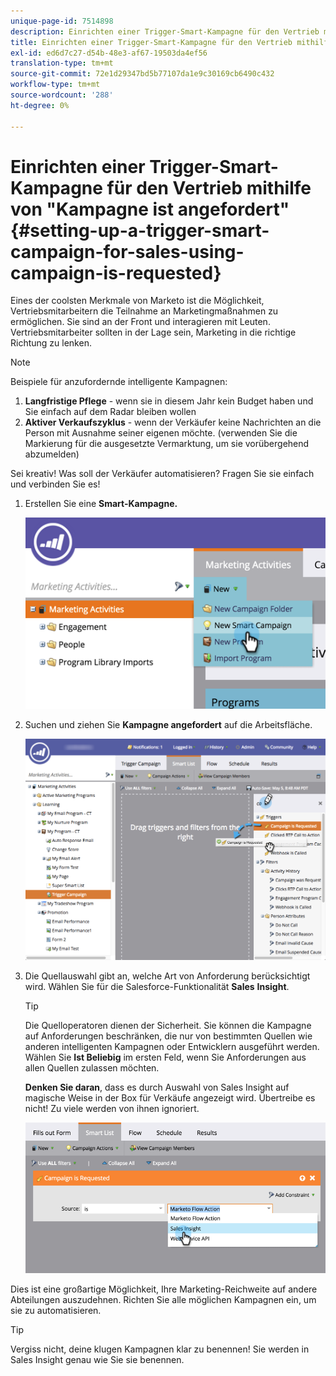 ```yaml
---
unique-page-id: 7514898
description: Einrichten einer Trigger-Smart-Kampagne für den Vertrieb mithilfe von "Kampagne ist angefordert"- Marketo Docs - Produktdokumentation
title: Einrichten einer Trigger-Smart-Kampagne für den Vertrieb mithilfe von "Kampagne ist angefordert"
exl-id: ed6d7c27-d54b-48e3-af67-19503da4ef56
translation-type: tm+mt
source-git-commit: 72e1d29347bd5b77107da1e9c30169cb6490c432
workflow-type: tm+mt
source-wordcount: '288'
ht-degree: 0%

---
```


# Einrichten einer Trigger-Smart-Kampagne für den Vertrieb mithilfe von &quot;Kampagne ist angefordert&quot; {#setting-up-a-trigger-smart-campaign-for-sales-using-campaign-is-requested}

Eines der coolsten Merkmale von Marketo ist die Möglichkeit, Vertriebsmitarbeitern die Teilnahme an Marketingmaßnahmen zu ermöglichen. Sie sind an der Front und interagieren mit Leuten. Vertriebsmitarbeiter sollten in der Lage sein, Marketing in die richtige Richtung zu lenken.

>[!NOTE]
>
>Beispiele für anzufordernde intelligente Kampagnen:
>
>1. **Langfristige Pflege**  - wenn sie in diesem Jahr kein Budget haben und Sie einfach auf dem Radar bleiben wollen
>1. **Aktiver Verkaufszyklus**  - wenn der Verkäufer keine Nachrichten an die Person mit Ausnahme seiner eigenen möchte. (verwenden Sie die Markierung für die ausgesetzte Vermarktung, um sie vorübergehend abzumelden)

>
>
Sei kreativ! Was soll der Verkäufer automatisieren? Fragen Sie sie einfach und verbinden Sie es!

1. Erstellen Sie eine **Smart-Kampagne.**

   ![](assets/image2015-5-20-16-3a3-3a25.png)

1. Suchen und ziehen Sie **Kampagne angefordert** auf die Arbeitsfläche.

   ![](assets/campaignfilterdrag.png)

1. Die Quellauswahl gibt an, welche Art von Anforderung berücksichtigt wird. Wählen Sie für die Salesforce-Funktionalität **Sales** **Insight**.

   >[!TIP]
   >
   >Die Quelloperatoren dienen der Sicherheit. Sie können die Kampagne auf Anforderungen beschränken, die nur von bestimmten Quellen wie anderen intelligenten Kampagnen oder Entwicklern ausgeführt werden. Wählen Sie **Ist Beliebig** im ersten Feld, wenn Sie Anforderungen aus allen Quellen zulassen möchten.
   >
   >**Denken Sie daran**, dass es durch Auswahl von Sales Insight auf magische Weise in der Box für Verkäufe angezeigt wird. Übertreibe es nicht! Zu viele werden von ihnen ignoriert.

   ![](assets/image2015-5-20-17-3a56-3a56.png)

Dies ist eine großartige Möglichkeit, Ihre Marketing-Reichweite auf andere Abteilungen auszudehnen. Richten Sie alle möglichen Kampagnen ein, um sie zu automatisieren.

>[!TIP]
>
>Vergiss nicht, deine klugen Kampagnen klar zu benennen! Sie werden in Sales Insight genau wie Sie sie benennen.
